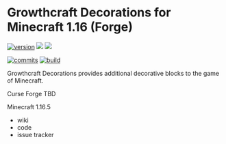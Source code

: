 # Growthcraft Decorations for Minecraft 1.16 (Forge)

[![version](https://img.shields.io/github/v/release/GrowthcraftCE/Growthcraft-Deco?include_prereleases&label=Latest%20Release)](https://github.com/GrowthcraftCE/Growthcraft-Deco/releases)
[![](http://cf.way2muchnoise.eu/versions/growthcraft-deco_latest.svg)](https://minecraft.curseforge.com/projects/growthcraft-deco)
[![](http://cf.way2muchnoise.eu/full_454039_downloads.svg)](https://minecraft.curseforge.com/projects/growthcraft-deco)

[![commits](https://img.shields.io/github/last-commit/GrowthcraftCE/Growthcraft-Deco/1.16?label=Latest%20Commit)](https://github.com/GrowthcraftCE/Growthcraft-Deco/commits/1.16)
[![build](https://img.shields.io/github/checks-status/GrowthcraftCE/Growthcraft-Deco/1.16?label=Build)](https://github.com/GrowthcraftCE/Growthcraft-Deco/actions)

Growthcraft Decorations provides additional decorative blocks to the game of Minecraft.

Curse Forge
TBD

Minecraft 1.16.5
* wiki
* code
* issue tracker